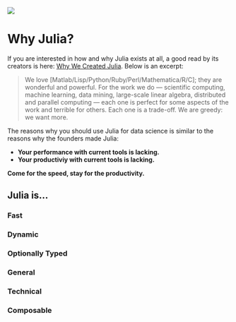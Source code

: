 ![](https://github.com/JuliaGraphics/julia-logo-graphics/raw/master/images/julia-logo-325-by-225.png)

# Why Julia?

If you are interested in how and why Julia exists at all, a good read by its creators is here: [Why We Created Julia](https://julialang.org/blog/2012/02/why-we-created-julia).  Below is  an excerpt:

> We love [Matlab/Lisp/Python/Ruby/Perl/Mathematica/R/C]; they are wonderful and powerful. For the work we do — scientific computing, machine learning, data mining, large-scale linear algebra, distributed and parallel computing — each one is perfect for some aspects of the work and terrible for others. Each one is a trade-off.  We are greedy: we want more.


The reasons why you should use Julia for data science is similar to the reasons why the founders made Julia:

  * **Your performance with current tools is lacking.**
  * **Your productiviy with current tools is lacking.**

**Come for the speed, stay for the productivity.**

## Julia is...

### Fast

### Dynamic

### Optionally Typed

### General

### Technical

### Composable

